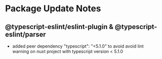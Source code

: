 # Package Update Notes

## @typescript-eslint/eslint-plugin & @typescript-eslint/parser

- added peer dependency "typescript": "<5.1.0" to avoid avoid lint warning on nuxt project with typescript version < 5.1.0
